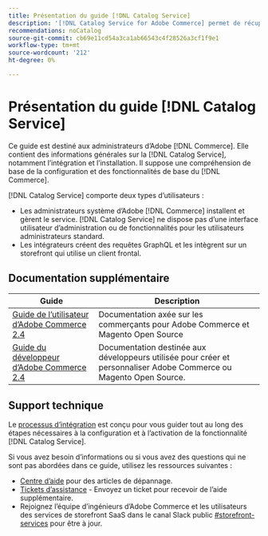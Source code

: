 ```yaml
---
title: Présentation du guide [!DNL Catalog Service]
description: '[!DNL Catalog Service for Adobe Commerce] permet de récupérer le contenu des pages d’affichage des produits et des pages de liste des produits plus rapidement que les requêtes GraphQL natives d’Adobe Commerce.'
recommendations: noCatalog
source-git-commit: cb69e11cd54a3ca1ab66543c4f28526a3cf1f9e1
workflow-type: tm+mt
source-wordcount: '212'
ht-degree: 0%

---
```


# Présentation du guide [!DNL Catalog Service]

Ce guide est destiné aux administrateurs d’Adobe [!DNL Commerce]. Elle contient des informations générales sur la [!DNL Catalog Service], notamment l’intégration et l’installation. Il suppose une compréhension de base de la configuration et des fonctionnalités de base du [!DNL Commerce].

[!DNL Catalog Service] comporte deux types d’utilisateurs :

* Les administrateurs système d’Adobe [!DNL Commerce] installent et gèrent le service. [!DNL Catalog Service] ne dispose pas d’une interface utilisateur d’administration ou de fonctionnalités pour les utilisateurs administrateurs standard.
* Les intégrateurs créent des requêtes GraphQL et les intègrent sur un storefront qui utilise un client frontal.

## Documentation supplémentaire

| Guide | Description |
|------ | ----------- |
| [Guide de l’utilisateur d’Adobe Commerce 2.4](https://experienceleague.adobe.com/docs/commerce.html) | Documentation axée sur les commerçants pour Adobe Commerce et Magento Open Source |
| [Guide du développeur d’Adobe Commerce 2.4](https://developer.adobe.com/commerce/docs) | Documentation destinée aux développeurs utilisée pour créer et personnaliser Adobe Commerce ou Magento Open Source. |

## Support technique

Le [processus d’intégration](https://experienceleague.adobe.com/docs/commerce/catalog-service/installation.html) est conçu pour vous guider tout au long des étapes nécessaires à la configuration et à l’activation de la fonctionnalité [!DNL Catalog Service].

Si vous avez besoin d’informations ou si vous avez des questions qui ne sont pas abordées dans ce guide, utilisez les ressources suivantes :

* [Centre d’aide](https://experienceleague.adobe.com/docs/commerce-knowledge-base/kb/overview.html) pour des articles de dépannage.
* [Tickets d’assistance](https://experienceleague.adobe.com/docs/commerce-knowledge-base/kb/help-center-guide/magento-help-center-user-guide.html#submit-ticket) - Envoyez un ticket pour recevoir de l’aide supplémentaire.
* Rejoignez l’équipe d’ingénieurs d’Adobe Commerce et les utilisateurs des services de storefront SaaS dans le canal Slack public [#storefront-services](https://magentocommeng.slack.com/archives/C03HVPG8RS4) pour être à jour.
